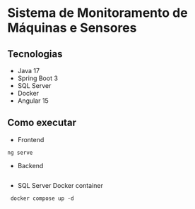 # Sistema de Monitoramento de Máquinas e Sensores

## Tecnologias
* Java 17
* Spring Boot 3
* SQL Server
* Docker
* Angular 15

## Como executar
* Frontend
```
ng serve
```

* Backend
```

```
* SQL Server Docker container 
```
 docker compose up -d
```